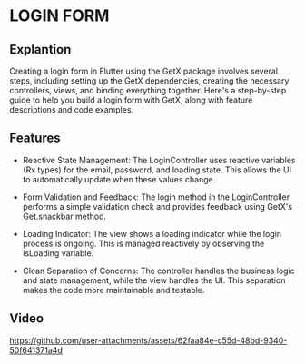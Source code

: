 # LOGIN FORM

## Explantion

Creating a login form in Flutter using the GetX package involves several steps, including setting up the GetX dependencies, creating the necessary controllers, views, and binding everything together. Here's a step-by-step guide to help you build a login form with GetX, along with feature descriptions and code examples.

## Features

- Reactive State Management: The LoginController uses reactive variables (Rx types) for the email, password, and loading state. This allows the UI to automatically update when these values change.

- Form Validation and Feedback: The login method in the LoginController performs a simple validation check and provides feedback using GetX's Get.snackbar method.

- Loading Indicator: The view shows a loading indicator while the login process is ongoing. This is managed reactively by observing the isLoading variable.

- Clean Separation of Concerns: The controller handles the business logic and state management, while the view handles the UI. This separation makes the code more maintainable and testable.

## Video

https://github.com/user-attachments/assets/62faa84e-c55d-48bd-9340-50f641371a4d

